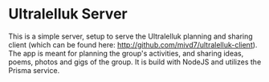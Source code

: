 # Ultralelluk Server
This is a simple server, setup to serve the Ultralelluk planning and sharing client (which can be found here: http://github.com/mivd7/ultralelluk-client). The app is meant for planning the group's activities, and sharing ideas, poems, photos and gigs of the group. It is build with NodeJS and utilizes the Prisma service. 